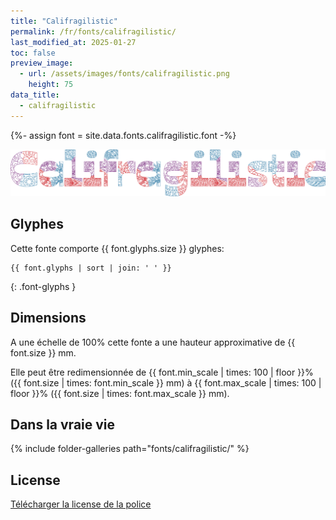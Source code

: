 ```yaml
---
title: "Califragilistic"
permalink: /fr/fonts/califragilistic/
last_modified_at: 2025-01-27
toc: false
preview_image:
  - url: /assets/images/fonts/califragilistic.png
    height: 75
data_title:
  - califragilistic
---
```

{%- assign font = site.data.fonts.califragilistic.font -%}

![Califragilistic](/assets/images/fonts/califragilistic.png)

## Glyphes

Cette fonte comporte  {{ font.glyphs.size }} glyphes:

```
{{ font.glyphs | sort | join: ' ' }}
```
{: .font-glyphs }

## Dimensions

A une échelle de  100% cette fonte a une hauteur approximative de  {{ font.size }} mm. 

Elle peut être redimensionnée  de {{ font.min_scale | times: 100 | floor }}% ({{ font.size | times: font.min_scale }} mm)
à {{ font.max_scale | times: 100 | floor }}% ({{ font.size | times: font.max_scale }} mm).

## Dans la vraie vie 

{% include folder-galleries path="fonts/califragilistic/" %}

## License

[Télécharger la license de la police](https://github.com/inkstitch/inkstitch/tree/main/fonts/califragilistic/LICENSE)
